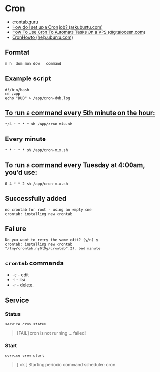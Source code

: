 # Cron

* [crontab.guru](https://crontab.guru/#*/5_*_*_*_*)
* [How do I set up a Cron job? (askubuntu.com)](https://askubuntu.com/a/2369)
* [How To Use Cron To Automate Tasks On a VPS (digitalocean.com)](https://www.digitalocean.com/community/tutorials/how-to-use-cron-to-automate-tasks-on-a-vps#examples)
* [CronHowto (help.ubuntu.com)](https://help.ubuntu.com/community/CronHowto)

## Formtat

```
m h  dom mon dow   command
```

## Example script

```shell
#!/bin/bash
cd /app
echo "DUB" > /app/cron-dub.log
```

## [To run a command every 5th minute on the hour:](https://crontab.guru/#*/5_*_*_*_*)

```
*/5 * * * * sh /app/cron-mix.sh
```

## Every minute

```
* * * * * sh /app/cron-mix.sh
```

## To run a command every Tuesday at 4:00am, you’d use:
```
0 4 * * 2 sh /app/cron-mix.sh
```

## Successfully added

```
no crontab for root - using an empty one
crontab: installing new crontab
```

## Failure

```
Do you want to retry the same edit? (y/n) y
crontab: installing new crontab
"/tmp/crontab.ny6t0g/crontab":23: bad minute
```

## `crontab` commands

* -e - edit.
* -l - list.
* -r - delete.


## Service

### Status

```shell
service cron status
```
> [FAIL] cron is not running ... failed!

### Start

```shell
service cron start
```
> [ ok ] Starting periodic command scheduler: cron.
